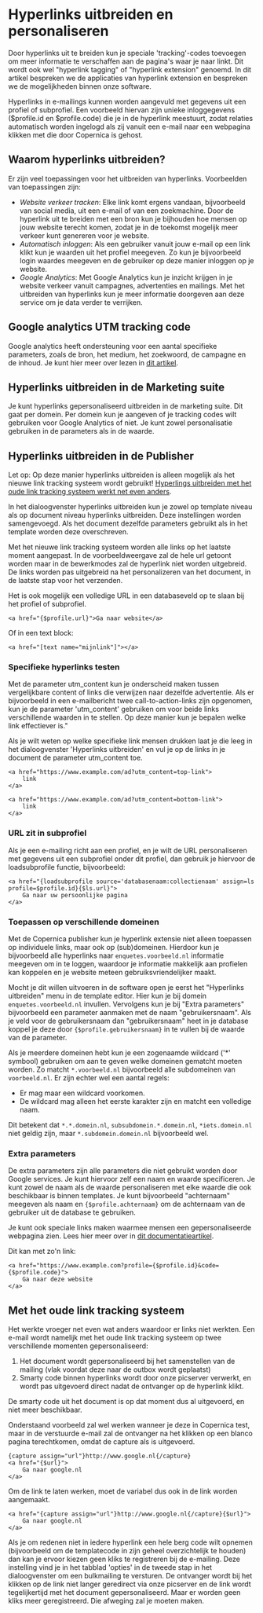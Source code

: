# Hyperlinks uitbreiden en personaliseren

Door hyperlinks uit te breiden kun je speciale 'tracking'-codes toevoegen om meer informatie te verschaffen aan de pagina's waar je naar linkt. Dit wordt ook wel "hyperlink tagging" of "hyperlink extension" genoemd. In dit artikel bespreken we de applicaties van hyperlink extension en bespreken we de mogelijkheden binnen onze software.

Hyperlinks in e-mailings kunnen worden aangevuld met gegevens uit een profiel of subprofiel. Een voorbeeld hiervan zijn unieke inloggegevens ($profile.id en $profile.code) die je in de hyperlink meestuurt, zodat relaties automatisch worden ingelogd als zij vanuit een e-mail naar een webpagina klikken met die door Copernica is gehost.

## Waarom hyperlinks uitbreiden?

Er zijn veel toepassingen voor het uitbreiden van hyperlinks. Voorbeelden 
van toepassingen zijn:

- *Website verkeer tracken*: Elke link komt ergens vandaan, bijvoorbeeld van social media, uit een e-mail of van een zoekmachine. Door de hyperlink uit te breiden met een bron kun je bijhouden hoe mensen op jouw website terecht komen, zodat je in de toekomst mogelijk meer verkeer kunt genereren voor je website.
- *Automatisch inloggen*: Als een gebruiker vanuit jouw e-mail op een link klikt kun je waarden uit het profiel meegeven. Zo kun je bijvoorbeeld login waardes meegeven en de gebruiker op deze manier inloggen op je website.
- *Google Analytics*: Met Google Analytics kun je inzicht krijgen in je website verkeer vanuit campagnes, advertenties en mailings. Met het uitbreiden van hyperlinks kun je meer informatie doorgeven aan deze service om je data verder te verrijken.

## Google analytics UTM tracking code

Google analytics heeft ondersteuning voor een aantal specifieke parameters, zoals 
de bron, het medium, het zoekwoord, de campagne en de inhoud. Je kunt hier meer 
over lezen in [dit artikel](https://support.google.com/analytics/answer/1033173?hl=nl&topic=1631856&ctx=topic).

## Hyperlinks uitbreiden in de Marketing suite

Je kunt hyperlinks gepersonaliseerd uitbreiden in de marketing suite. Dit gaat per domein. Per domein kun je aangeven of je tracking codes wilt gebruiken voor Google Analytics of niet. Je kunt zowel personalisatie gebruiken in de parameters als in de waarde.

## Hyperlinks uitbreiden in de Publisher

Let op: Op deze manier hyperlinks uitbreiden is alleen mogelijk als het nieuwe link tracking systeem wordt gebruikt! [Hyperlings uitbreiden met het oude link tracking systeem werkt net even anders](#met-het-oude-link-tracking-systeem).

In het dialoogvenster hyperlinks uitbreiden kun je zowel op template niveau als op document niveau hyperlinks uitbreiden. Deze instellingen worden samengevoegd. Als het document dezelfde parameters gebruikt als in het template worden deze overschreven.

Met het nieuwe link tracking systeem worden alle links op het laatste moment aangepast. In de voorbeeldweergave zal de hele url getoont worden maar in de bewerkmodes zal de hyperlink niet worden uitgebreid. De links worden pas uitgebreid na het personalizeren van het document, in de laatste stap voor het verzenden.

Het is ook mogelijk een volledige URL in een databaseveld op te slaan bij het profiel of subprofiel.

    <a href="{$profile.url}">Ga naar website</a>
    
Of in een text block:

    <a href="[text name="mijnlink"]"></a>
    
### Specifieke hyperlinks testen

Met de parameter utm_content kun je onderscheid maken tussen vergelijkbare content of links die verwijzen naar dezelfde advertentie. Als er bijvoorbeeld in een e-mailbericht twee call-to-action-links zijn opgenomen, kun je de parameter 'utm_content' gebruiken om voor beide links verschillende waarden in te stellen. Op deze manier kun je bepalen welke link effectiever is."

Als je wilt weten op welke specifieke link mensen drukken laat je die leeg in het dialoogvenster 'Hyperlinks uitbreiden'
en vul je op de links in je document de parameter utm_content toe.

```
<a href="https://www.example.com/ad?utm_content=top-link">
    link
</a>

<a href="https://www.example.com/ad?utm_content=bottom-link">
    link
</a>
```

### URL zit in subprofiel

Als je een e-mailing richt aan een profiel, en je wilt de URL personaliseren met gegevens uit een subprofiel onder dit profiel, dan gebruik je hiervoor de loadsubprofile functie, bijvoorbeeld:

```
<a href="{loadsubprofile source='databasenaam:collectienaam' assign=ls profile=$profile.id}{$ls.url}">
    Ga naar uw persoonlijke pagina
</a>
```

### Toepassen op verschillende domeinen

Met de Copernica publisher kun je hyperlink extensie niet alleen toepassen op individuele links, maar ook op (sub)domeinen. Hierdoor kun je bijvoorbeeld alle hyperlinks naar `enquetes.voorbeeld.nl` informatie meegeven om in te loggen, waardoor je informatie makkelijk aan profielen kan koppelen en je website meteen gebruiksvriendelijker maakt.

Mocht je dit willen uitvoeren in de software open je eerst het "Hyperlinks uitbreiden" menu in de template editor. Hier kun je bij domein `enquetes.voorbeeld.nl` invullen. Vervolgens kun je bij "Extra parameters" bijvoorbeeld een parameter aanmaken met de naam "gebruikersnaam". Als je veld voor de gebruikersnaam dan "gebruikersnaam" heet in je database koppel je deze door `{$profile.gebruikersnaam}` in te vullen bij de waarde van de parameter.

Als je meerdere domeinen hebt kun je een zogenaamde wildcard ('\*' symbool) gebruiken om aan te geven welke domeinen gematcht moeten worden. Zo matcht `*.voorbeeld.nl` bijvoorbeeld alle subdomeinen van `voorbeeld.nl`. Er zijn echter wel een aantal regels:

- Er mag maar een wildcard voorkomen.
- De wildcard mag alleen het eerste karakter zijn en matcht een volledige naam.

Dit betekent dat `*.*.domein.nl`, `subsubdomein.*.domein.nl`, `*iets.domein.nl` niet geldig zijn, maar `*.subdomein.domein.nl` bijvoorbeeld wel.

### Extra parameters

De extra parameters zijn alle parameters die niet gebruikt worden door Google services. Je kunt hiervoor zelf een naam en waarde specificeren. Je kunt zowel de naam als de waarde personaliseren met elke waarde die ook beschikbaar is binnen templates. Je kunt bijvoorbeeld "achternaam" meegeven als naam en `{$profile.achternaam}` om de achternaam van de gebruiker uit de database te gebruiken.

Je kunt ook speciale links maken waarmee mensen een gepersonaliseerde webpagina zien. Lees hier meer over in [dit documentatieartikel](websites).

Dit kan met zo'n link:

```
<a href="https://www.example.com?profile={$profile.id}&code={$profile.code}">
    Ga naar deze website
</a>
```

## Met het oude link tracking systeem

Het werkte vroeger net even wat anders waardoor er links niet werkten. Een e-mail wordt namelijk met het oude link tracking systeem op twee verschillende momenten gepersonaliseerd:

1.  Het document wordt gepersonaliseerd bij het samenstellen van de mailing (vlak voordat deze naar de outbox wordt geplaatst)
2.  Smarty code binnen hyperlinks wordt door onze picserver verwerkt, en wordt pas uitgevoerd direct nadat de ontvanger op de hyperlink klikt.

De smarty code uit het document is op dat moment dus al uitgevoerd, en niet meer beschikbaar.

Onderstaand voorbeeld zal wel werken wanneer je deze in Copernica test, maar in de verstuurde e-mail zal de ontvanger na het klikken op een blanco pagina terechtkomen, omdat de capture als is uitgevoerd.

``` 
{capture assign="url"}http://www.google.nl{/capture}
<a href="{$url}">
    Ga naar google.nl
</a>
```

Om de link te laten werken, moet de variabel dus ook in de link worden
aangemaakt.

```
<a href="{capture assign="url"}http://www.google.nl{/capture}{$url}">
    Ga naar google.nl
</a>
```

Als je om redenen niet in iedere hyperlink een hele berg code wilt opnemen (bijvoorbeeld om de templatecode in zijn geheel overzichtelijk te houden) dan kan je ervoor kiezen geen kliks te registreren bij de e-mailing. Deze instelling vind je in het tabblad 'opties' in de tweede stap in het dialoogvenster om een bulkmailing te versturen. De ontvanger wordt bij het klikken op de link niet langer geredirect via onze picserver en de link wordt tegelijkertijd met het document gepersonaliseerd. Maar er worden geen kliks meer geregistreerd. Die afweging zal je moeten maken.

